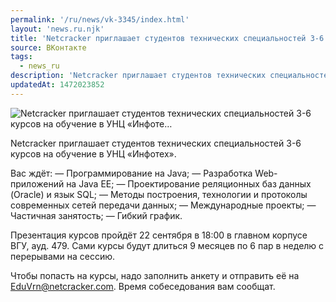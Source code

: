 ```yaml
---
permalink: '/ru/news/vk-3345/index.html'
layout: 'news.ru.njk'
title: 'Netcracker приглашает студентов технических специальностей 3-6 курсов на обучение в УНЦ «Инфоте…'
source: ВКонтакте
tags:
  - news_ru
description: 'Netcracker приглашает студентов технических специальностей 3-6 курсов на обучение в УНЦ «Инфоте…'
updatedAt: 1472023852
---
```

![Netcracker приглашает студентов технических специальностей 3-6 курсов на обучение в УНЦ «Инфоте…](https://sun9-67.userapi.com/impf/c604429/v604429484/22f20/4RM3QLdSlPE.jpg?size=1280x853&quality=96&sign=287b6c63110180db1fb32021e6fc67dc&c_uniq_tag=UmYWjLbL4YXNTYMsvt1-313BZ9IdNjV2DadzrD4X6cg&type=album)

Netcracker приглашает студентов технических специальностей 3-6 курсов на обучение в УНЦ «Инфотех».

Вас ждёт:
— Программирование на Java;
— Разработка Web-приложений на Java EE;
— Проектирование реляционных баз данных (Oracle) и язык SQL;
— Методы построения, технологии и протоколы современных сетей передачи данных;
— Международные проекты;
— Частичная занятость;
— Гибкий график.

Презентация курсов пройдёт 22 сентября в 18:00 в главном корпусе ВГУ, ауд. 479.
Сами курсы будут длиться 9 месяцев по 6 пар в неделю с перерывами на сессию.

Чтобы попасть на курсы, надо заполнить анкету и отправить её на EduVrn@netcracker.com. Время собеседования вам сообщат.
